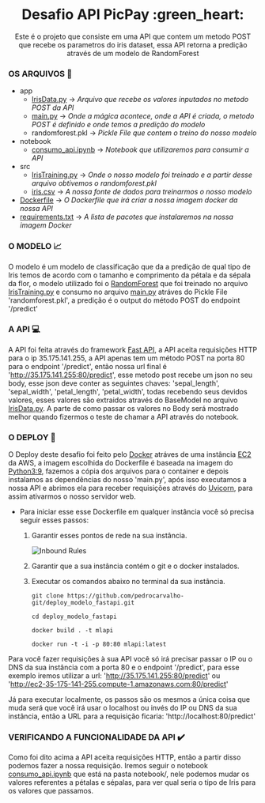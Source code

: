 <h1 align="center">Desafio API PicPay :green_heart:</h1>

<p align="center">Este é o projeto que consiste em uma API que contem um metodo POST que recebe os parametros do iris dataset, essa API retorna a predição através de um modelo de RandomForest</p>

### OS ARQUIVOS :file_folder:

* app
    - [IrisData.py](https://github.com/pedrocarvalho-git/deploy_modelo_fastapi/blob/main/app/IrisData.py) -> _Arquivo que recebe os valores inputados no metodo POST da API_
    - [main.py](https://github.com/pedrocarvalho-git/deploy_modelo_fastapi/blob/main/app/main.py) -> _Onde a mágica acontece, onde a API é criada, o metodo POST é definido e onde temos a predição do modelo_
    - randomforest.pkl -> _Pickle File que contem o treino do nosso modelo_
* notebook
    - [consumo_api.ipynb](https://github.com/pedrocarvalho-git/deploy_modelo_fastapi/blob/main/notebook/consumo_api.ipynb) -> _Notebook que utilizaremos para consumir a API_
* src
    - [IrisTraining.py](https://github.com/pedrocarvalho-git/deploy_modelo_fastapi/blob/main/src/IrisTraining.py) -> _Onde o nosso modelo foi treinado e a partir desse arquivo obtivemos o randomforest.pkl_
    - [iris.csv](https://github.com/pedrocarvalho-git/deploy_modelo_fastapi/blob/main/src/iris.csv) -> _A nossa fonte de dados para treinarmos o nosso modelo_
* [Dockerfile](https://github.com/pedrocarvalho-git/deploy_modelo_fastapi/blob/main/Dockerfile) -> _O Dockerfile que irá criar a nossa imagem docker da nossa API_
* [requirements.txt](https://github.com/pedrocarvalho-git/deploy_modelo_fastapi/blob/main/requirements.txt) -> _A lista de pacotes que instalaremos na nossa imagem Docker_

### O MODELO :chart_with_upwards_trend:

O modelo é um modelo de classificação que da a predição de qual tipo de Iris temos de acordo com o tamanho e comprimento da pétala e da sépala da flor, o modelo utilizado foi o [RandomForest](https://towardsdatascience.com/understanding-random-forest-58381e0602d2) que foi treinado no arquivo [IrisTraining.py](https://github.com/pedrocarvalho-git/deploy_modelo_fastapi/blob/main/src/IrisTraining.py) e consumo no arquivo [main.py](https://github.com/pedrocarvalho-git/deploy_modelo_fastapi/blob/main/app/main.py) atráves do Pickle File 'randomforest.pkl', a predição é o output do método POST do endpoint '/predict'

### A API :computer: 

A API foi feita através do framework [Fast API](https://fastapi.tiangolo.com/), a API aceita requisições HTTP para o ip 35.175.141.255, a API apenas tem um método POST na porta 80 para o endpoint '/predict', então nossa url final é 'http://35.175.141.255:80/predict', esse metodo post recebe um json no seu body, esse json deve conter as seguintes chaves: 'sepal_length', 'sepal_width', 'petal_length', 'petal_width', todas recebendo seus devidos valores, esses valores são extraidos através do BaseModel no arquivo [IrisData.py](https://github.com/pedrocarvalho-git/deploy_modelo_fastapi/blob/main/app/IrisData.py). A parte de como passar os valores no Body será mostrado melhor quando fizermos o teste de chamar a API através do notebook.


### O DEPLOY :whale:

O Deploy deste desafio foi feito pelo [Docker](https://www.docker.com) atráves de uma instância [EC2](https://aws.amazon.com/pt/ec2/) da AWS, a imagem escolhida do Dockerfile é baseada na imagem do [Python3:9](https://hub.docker.com/_/python), fazemos a cópia dos arquivos para o container e depois instalamos as dependências do nosso 'main.py', após isso executamos a nossa API e abrimos ela para receber requisições através do [Uvicorn](https://www.uvicorn.org/), para assim ativarmos o nosso servidor web.

* Para iniciar esse esse Dockerfile em qualquer instância você só precisa seguir esses passos:

    1. Garantir esses pontos de rede na sua instância.
        
        ![Inbound Rules](https://i.imgur.com/qAqi1GN.png)

    2. Garantir que a sua instância contém o git e o docker instalados.

    3. Executar os comandos abaixo no terminal da sua instância. 
        ```
        git clone https://github.com/pedrocarvalho-git/deploy_modelo_fastapi.git

        cd deploy_modelo_fastapi

        docker build . -t mlapi

        docker run -t -i -p 80:80 mlapi:latest
        ```
Para você fazer requisições à sua API você só irá precisar passar o IP ou o DNS da sua instância com a porta 80 e o endpoint '/predict', para esse exemplo iremos utilizar a url: 'http://35.175.141.255:80/predict' ou 'http://ec2-35-175-141-255.compute-1.amazonaws.com:80/predict'

Já para executar localmente, os passos são os mesmos a única coisa que muda será que você irá usar o localhost ou invés do IP ou DNS da sua instância, então a URL para a requisição ficaria: 'http://localhost:80/predict' 

### VERIFICANDO A FUNCIONALIDADE DA API :heavy_check_mark:

Como foi dito acima a API aceita requisições HTTP, então a partir disso podemos fazer a nossa requisição. Iremos seguir o notebook [consumo_api.ipynb](https://github.com/pedrocarvalho-git/deploy_modelo_fastapi/blob/main/notebook/consumo_api.ipynb) que está na pasta notebook/, nele podemos mudar os valores referentes a pétalas e sépalas, para ver qual seria o tipo de Iris para os valores que passamos.
